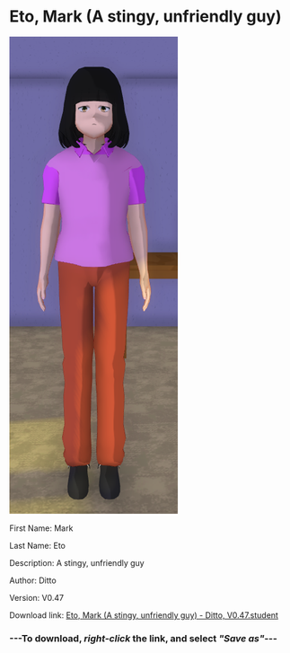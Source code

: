 # Eto, Mark (A stingy, unfriendly guy)

<img src="https://raw.githubusercontent.com/Arbiter1223/Daigaku-Gurashi-Custom-Students/master/Students/Files/Eto%2C%20Mark%20(A%20stingy%2C%20unfriendly%20guy).png" title="Eto, Mark (A stingy, unfriendly guy) - Ditto, V0.47">

First Name: Mark

Last Name: Eto

Description: A stingy, unfriendly guy

Author: Ditto

Version: V0.47

Download link: <a href="https://raw.githubusercontent.com/Arbiter1223/Daigaku-Gurashi-Custom-Students/master/Students/Files/Eto%2C%20Mark%20(A%20stingy%2C%20unfriendly%20guy)%20-%20Ditto%2C%20V0.47.student">Eto, Mark (A stingy, unfriendly guy) - Ditto, V0.47.student</a>

### ---**To download, _right-click_ the link, and select _"Save as"_**---
